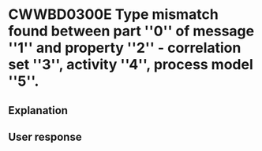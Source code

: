 # CWWBD0300E Type mismatch found between part ''0'' of message ''1'' and property ''2'' - correlation set ''3'', activity ''4'', process model ''5''.

## Explanation

## User response